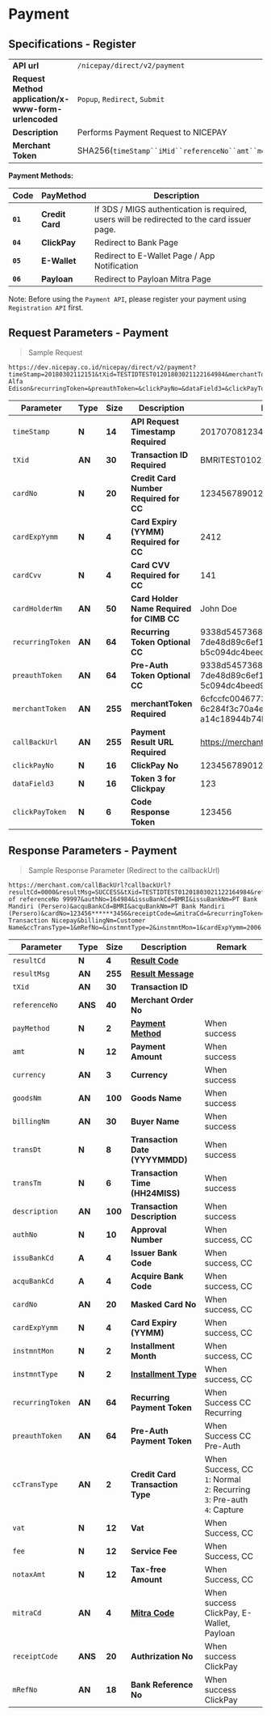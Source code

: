 # Payment
## Specifications - Register

|                                                           |                                                                                                               |
|-----------------------------------------------------------|---------------------------------------------------------------------------------------------------------------|
| **API url**                                               | `/nicepay/direct/v2/payment`                                                                                  |
| **Request Method** **application/x-www-form-urlencoded**  | `Popup`, `Redirect`, `Submit`                                                                                 |
| **Description**                                           | Performs Payment Request to NICEPAY                                                                           |
| **Merchant Token**                                        | SHA256(`timeStamp``iMid``referenceNo``amt``merchantKey`)                                                      |

**Payment Methods:**

| **Code** | **PayMethod**   | Description                                                                                 |
| -------- | --------------- | ------------------------------------------------------------------------------------------- |
| **`01`** | **Credit Card** | If 3DS / MIGS authentication is required, users will be redirected to the card issuer page. |
| **`04`** | **ClickPay**    | Redirect to Bank Page                                                                       |
| **`05`** | **E-Wallet**    | Redirect to E-Wallet Page / App Notification                                                |
| **`06`** | **Payloan**     | Redirect to Payloan Mitra Page                                                              |

<aside class="notice">Note: Before using the <code>Payment API</code>, please register your payment using <code>Registration API</code> first.</aside>

## Request Parameters - Payment

> Sample Request

```
https://dev.nicepay.co.id/nicepay/direct/v2/payment?timeStamp=20180302112151&tXid=TESTIDTEST01201803021122164984&merchantToken=b4171e8228be7a75d19ad29b509e76d5fc70a4c000ef87bc55cf0cda72767e72&cardNo=1234567890123456&cardExpYymm=2006&cardCvv=123&cardHolderNm=Thomas Alfa Edison&recurringToken=&preauthToken=&clickPayNo=&dataField3=&clickPayToken=&callBackUrl=https://merchant.com/callBackUrl
```

| Parameter        | **Type** | **Size** | **Description**                               | Example                                                      |
| ---------------- | -------- | -------- | --------------------------------------------- | ------------------------------------------------------------ |
| `timeStamp`      | **N**    | **14**   | **API Request Timestamp** **Required**        | 20170708123456                                               |
| `tXid`           | **AN**   | **30**   | **Transaction ID** **Required**               | BMRITEST0102201607291027025291                               |
| `cardNo`         | **N**    | **20**   | **Credit Card Number** **Required for CC**    | 1234567890123450                                             |
| `cardExpYymm`    | **N**    | **4**    | **Card Expiry (YYMM)** **Required for CC**    | 2412                                                         |
| `cardCvv`        | **N**    | **4**    | **Card CVV** **Required for CC**              | 141                                                          |
| `cardHolderNm`   | **AN**   | **50**   | **Card Holder Name** **Required for CIMB CC** | John Doe                                                     |
| `recurringToken` | **AN**   | **64**   | **Recurring Token** **Optional CC**           | 9338d54573688ae18e175240b025<br>7de48d89c6ef1c9c7<br>b5c094dc4beed9e435f |
| `preauthToken`   | **AN**   | **64**   | **Pre-Auth Token** **Optional CC**            | 9338d54573688ae18e175240b025<br>7de48d89c6ef1c9c7b<br>5c094dc4beed9e435f |
| `merchantToken`  | **AN**   | **255**  | **merchantToken** **Required**                | 6cfccfc0046773c1b589d8e98f8b59<br>6c284f3c70a4ecf86eb<br>a14c18944b74bcd |
| `callBackUrl`    | **AN**   | **255**  | **Payment Result URL** **Required**           | https://merchant.com/callBackUrl                             |
| `clickPayNo`     | **N**    | **16**   | **ClickPay No**                               | 1234567890123450                                                 |
| `dataField3`     | **N**    | **16**   | **Token 3 for Clickpay**                      | 123                                                          |
| `clickPayToken`  | **N**    | **6**    | **Code Response Token**                       | 123456                                                       |

## Response Parameters - Payment

> Sample Response Parameter (Redirect to the callbackUrl)

```
https://merchant.com/callBackUrl?callbackUrl?resultCd=0000&resultMsg=SUCCESS&tXid=TESTIDTEST01201803021122164984&referenceNo=99997&payMethod=01&amt=10000&transDt=20180302&transTm=112216&description=Payment of referenceNo 99997&authNo=164984&issuBankCd=BMRI&issuBankNm=PT Bank Mandiri (Persero)&acquBankCd=BMRI&acquBankNm=PT Bank Mandiri (Persero)&cardNo=123456******3456&receiptCode=&mitraCd=&recurringToken=&preauthToken=&currency=IDR&goodsNm=Test Transaction Nicepay&billingNm=Customer Name&ccTransType=1&mRefNo=&instmntType=2&instmntMon=1&cardExpYymm=2006
```

| Parameter        | **Type** | **Size** | **Description**                           | Remark                                                       |
| ---------------- | -------- | -------- | ----------------------------------------- | ------------------------------------------------------------ |
| `resultCd`       | **N**    | **4**    | **[Result Code](#error-code)**            |                                                              |
| `resultMsg`      | **AN**   | **255**  | **[Result Message](#error-code)**         |                                                              |
| `tXid`           | **AN**   | **30**   | **Transaction ID**                        |                                                              |
| `referenceNo`    | **ANS**  | **40**   | **Merchant Order No**                     |                                                              |
| `payMethod`      | **N**    | **2**    | **[Payment Method](#payment-method)**     | When success                                                 |
| `amt`            | **N**    | **12**   | **Payment Amount**                        | When success                                                 |
| `currency`       | **AN**   | **3**    | **Currency**                              | When success                                                 |
| `goodsNm`        | **AN**   | **100**  | **Goods Name**                            | When success                                                 |
| `billingNm`      | **AN**   | **30**   | **Buyer Name**                            | When success                                                 |
| `transDt`        | **N**    | **8**    | **Transaction Date** **(YYYYMMDD)**       | When success                                                 |
| `transTm`        | **N**    | **6**    | **Transaction Time** **(HH24MISS)**       | When success                                                 |
| `description`    | **AN**   | **100**  | **Transaction Description**               | When success                                                 |
| `authNo`         | **N**    | **10**   | **Approval Number**                       | When success, CC                                             |
| `issuBankCd`     | **A**    | **4**    | **Issuer Bank Code**                      | When success, CC                                             |
| `acquBankCd`     | **A**    | **4**    | **Acquire Bank Code**                     | When success, CC                                             |
| `cardNo`         | **AN**   | **20**   | **Masked Card No**                        | When success, CC                                             |
| `cardExpYymm`    | **N**    | **4**    | **Card Expiry** **(YYMM)**                | When success, CC                                             |
| `instmntMon`     | **N**    | **2**    | **Installment Month**                     | When success, CC                                             |
| `instmntType`    | **N**    | **2**    | **[Installment Type](#installment-type)** | When   success, CC                                           |
| `recurringToken` | **AN**   | **64**   | **Recurring Payment Token**               | When Success CC Recurring                                    |
| `preauthToken`   | **AN**   | **64**   | **Pre-Auth Payment Token**                | When Success CC Pre-Auth                                     |
| `ccTransType`    | **AN**   | **2**    | **Credit Card Transaction Type**          | When Success, CC<br>`1`:  Normal<br>`2`: Recurring<br>`3`: Pre-auth<br>`4`:  Capture |
| `vat`            | **N**    | **12**   | **Vat**                                   | When Success, CC                                             |
| `fee`            | **N**    | **12**   | **Service Fee**                           | When Success, CC                                             |
| `notaxAmt`       | **N**    | **12**   | **Tax-free Amount**                       | When Success, CC                                             |
| `mitraCd`        | **AN**   | **4**    | **[Mitra Code](#mitra-code)**             | When success   ClickPay, E-Wallet, Payloan                   |
| `receiptCode`    | **ANS**  | **20**   | **Authrization No**                       | When success ClickPay                                        |
| `mRefNo`         | **AN**   | **18**   | **Bank Reference No**                     | When success ClickPay                                        |
